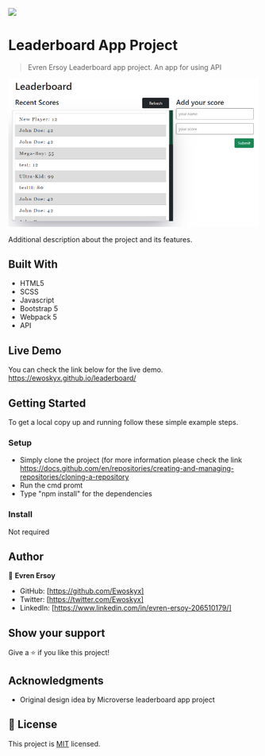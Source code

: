 ![](https://img.shields.io/badge/Microverse-blueviolet)

# Leaderboard App Project

> Evren Ersoy  Leaderboard app project. An app for using API

![screenshot](./lb-1.PNG)<br />


Additional description about the project and its features.

## Built With

- HTML5 
- SCSS
- Javascript
- Bootstrap 5
- Webpack 5
- API


## Live Demo

You can check the link below for the live demo.
https://ewoskyx.github.io/leaderboard/


## Getting Started

To get a local copy up and running follow these simple example steps.

### Setup
- Simply clone the project (for more information please check the link https://docs.github.com/en/repositories/creating-and-managing-repositories/cloning-a-repository
- Run the cmd promt
- Type "npm install" for the dependencies

### Install

Not required



## Author

👤 **Evren Ersoy**

- GitHub: [https://github.com/Ewoskyx]
- Twitter: [https://twitter.com/Ewoskyx]
- LinkedIn: [https://www.linkedin.com/in/evren-ersoy-206510179/]

## Show your support

Give a ⭐️ if you like this project!

## Acknowledgments

- Original design idea by Microverse leaderboard app project


## 📝 License
This project is [MIT](./MIT.md) licensed.